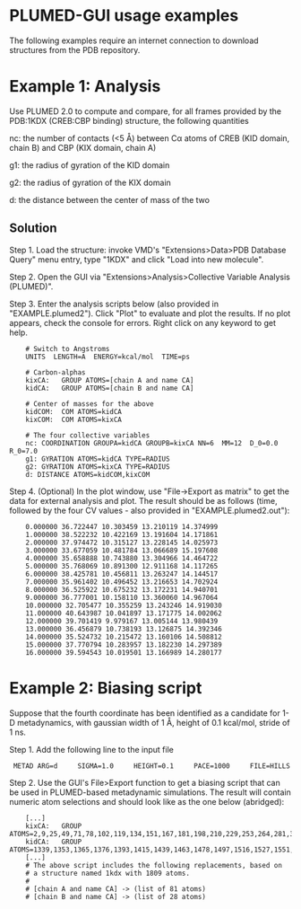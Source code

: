 PLUMED-GUI usage examples
====================


The following examples require an internet connection to download
structures from the PDB repository.


Example 1: Analysis
===================

Use PLUMED 2.0 to compute and compare, for all frames provided by the
PDB:1KDX (CREB:CBP binding) structure, the following quantities

nc:  the number of contacts (<5 Å) between Cα atoms of CREB (KID
     domain, chain B) and CBP (KIX domain, chain A) 

g1:  the radius of gyration of the KID domain

g2:  the radius of gyration of the KIX domain

d:   the distance between the center of mass of the two


Solution
--------

Step 1. Load the structure: invoke VMD's "Extensions>Data>PDB Database
        Query" menu entry, type "1KDX" and click "Load into new
        molecule".

Step 2. Open the GUI via "Extensions>Analysis>Collective Variable
        Analysis (PLUMED)".

Step 3. Enter the analysis scripts below (also provided in
        "EXAMPLE.plumed2"). Click "Plot" to evaluate and plot the
        results. If no plot appears, check the console for
        errors. Right click on any keyword to get help.

	    # Switch to Angstroms
	    UNITS  LENGTH=A  ENERGY=kcal/mol  TIME=ps

	    # Carbon-alphas
	    kixCA:   GROUP ATOMS=[chain A and name CA]
	    kidCA:   GROUP ATOMS=[chain B and name CA]

	    # Center of masses for the above
	    kidCOM:  COM ATOMS=kidCA
	    kixCOM:  COM ATOMS=kixCA

	    # The four collective variables
	    nc: COORDINATION GROUPA=kidCA GROUPB=kixCA NN=6  MM=12  D_0=0.0  R_0=7.0
	    g1: GYRATION ATOMS=kidCA TYPE=RADIUS 
	    g2: GYRATION ATOMS=kixCA TYPE=RADIUS 
	    d: DISTANCE ATOMS=kidCOM,kixCOM


Step 4. (Optional) In the plot window, use "File->Export as matrix" to
        get the data for external analysis and plot. The result should
        be as follows (time, followed by the four CV values - also
        provided in "EXAMPLE.plumed2.out"):

	    0.000000 36.722447 10.303459 13.210119 14.374999 
	    1.000000 38.522232 10.422169 13.191604 14.171861 
	    2.000000 37.974472 10.315127 13.228145 14.025973 
	    3.000000 33.677059 10.481784 13.066689 15.197608 
	    4.000000 35.658888 10.743880 13.304966 14.464722 
	    5.000000 35.768069 10.891300 12.911168 14.117265 
	    6.000000 38.425781 10.456811 13.263247 14.144517 
	    7.000000 35.961402 10.496452 13.216653 14.702924 
	    8.000000 36.525922 10.675232 13.172231 14.940701 
	    9.000000 36.777001 10.158110 13.360060 14.967064 
	    10.000000 32.705477 10.355259 13.243246 14.919030 
	    11.000000 40.643987 10.041897 13.171775 14.002062 
	    12.000000 39.701419 9.979167 13.005144 13.980439 
	    13.000000 36.456879 10.738193 13.126875 14.392346 
	    14.000000 35.524732 10.215472 13.160106 14.508812 
	    15.000000 37.770794 10.283957 13.182230 14.297389 
	    16.000000 39.594543 10.019501 13.166989 14.280177 




Example 2: Biasing script
=========================

Suppose that the fourth coordinate has been identified as a candidate
for 1-D metadynamics, with gaussian width of 1 Å, height of 0.1
kcal/mol, stride of 1 ns. 

Step 1. Add the following line to the input file

     METAD ARG=d     SIGMA=1.0     HEIGHT=0.1     PACE=1000     FILE=HILLS


Step 2. Use the GUI's File>Export function to get a biasing script
     	that can be used in PLUMED-based metadynamic simulations. The
     	result will contain numeric atom selections and should look
     	like as the one below (abridged):

	    [...]
	    kixCA:   GROUP ATOMS=2,9,25,49,71,78,102,119,134,151,167,181,198,210,229,253,264,281,300,316,333,355,374,390,407,417,436,456,470,484,498,510,524,534,544,563,585,597,621,645,662,677,691,710,726,736,757,767,789,811,827,842,849,861,878,899,914,925,935,949,960,984,996,1011,1032,1053,1070,1089,1108,1118,1133,1155,1174,1195,1217,1236,1253,1275,1290,1309,1324
	    kidCA:   GROUP ATOMS=1339,1353,1365,1376,1393,1415,1439,1463,1478,1497,1516,1527,1551,1575,1589,1603,1624,1648,1670,1689,1708,1722,1734,1753,1764,1775,1787,1797
	    [...]
	    # The above script includes the following replacements, based on 
	    # a structure named 1kdx with 1809 atoms.
	    #
	    # [chain A and name CA] -> (list of 81 atoms)
	    # [chain B and name CA] -> (list of 28 atoms)

